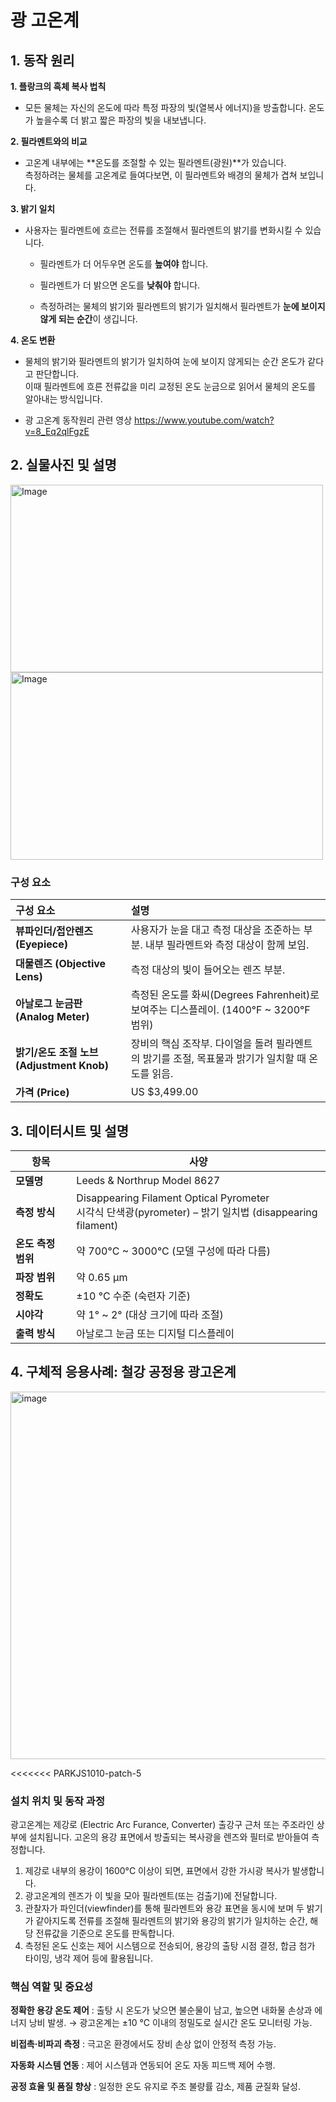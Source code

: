 # 광 고온계  
## 1. 동작 원리  
**1. 플랑크의 흑체 복사 법칙**  
- 모든 물체는 자신의 온도에 따라 특정 파장의 빛(열복사 에너지)을 방출합니다.
  온도가 높을수록 더 밝고 짧은 파장의 빛을 내보냅니다.  
  
**2. 필라멘트와의 비교**  
- 고온계 내부에는 **온도를 조절할 수 있는 필라멘트(광원)**가 있습니다.  
  측정하려는 물체를 고온계로 들여다보면, 이 필라멘트와 배경의 물체가 겹쳐 보입니다.  
  
**3. 밝기 일치**  
- 사용자는 필라멘트에 흐르는 전류를 조절해서 필라멘트의 밝기를 변화시킬 수 있습니다.  
  - 필라멘트가 더 어두우면 온도를 **높여야** 합니다.

  - 필라멘트가 더 밝으면 온도를 **낮춰야** 합니다.

  - 측정하려는 물체의 밝기와 필라멘트의 밝기가 일치해서 필라멘트가 **눈에 보이지 않게 되는 순간**이 생깁니다.  
  
**4. 온도 변환**
- 물체의 밝기와 필라멘트의 밝기가 일치하여 눈에 보이지 않게되는 순간 온도가 같다고 판단합니다.  
  이때 필라멘트에 흐른 전류값을 미리 교정된 온도 눈금으로 읽어서 물체의 온도를 알아내는 방식입니다.

- 광 고온계 동작원리 관련 영상 https://www.youtube.com/watch?v=8_Eq2qlFgzE

## 2. 실물사진 및 설명
<img width="500" height="300" alt="Image" src="https://github.com/user-attachments/assets/d1879291-1d36-4439-9c92-0201129ad280" />
<img width="500" height="300" alt="Image" src="https://github.com/user-attachments/assets/b6d421cc-588b-4348-b953-f541c5546a9d" />  

### 구성 요소
| 구성 요소 | 설명 |
| :--- | :--- |
| **뷰파인더/접안렌즈 (Eyepiece)** | 사용자가 눈을 대고 측정 대상을 조준하는 부분. 내부 필라멘트와 측정 대상이 함께 보임. |
| **대물렌즈 (Objective Lens)** | 측정 대상의 빛이 들어오는 렌즈 부분. |
| **아날로그 눈금판 (Analog Meter)**| 측정된 온도를 화씨(Degrees Fahrenheit)로 보여주는 디스플레이. (1400°F ~ 3200°F 범위) |
| **밝기/온도 조절 노브 (Adjustment Knob)**| 장비의 핵심 조작부. 다이얼을 돌려 필라멘트의 밝기를 조절, 목표물과 밝기가 일치할 때 온도를 읽음. |
| **가격 (Price)** | US $3,499.00 |

## 3. 데이터시트 및 설명
| 항목 | 사양 |
|------|------|
| **모델명** | Leeds & Northrup Model 8627 |
| **측정 방식** | Disappearing Filament Optical Pyrometer <br> 시각식 단색광(pyrometer) – 밝기 일치법 (disappearing filament) |
| **온도 측정 범위** | 약 700°C ~ 3000°C (모델 구성에 따라 다름) |
| **파장 범위** | 약 0.65 μm |
| **정확도** | ±10 °C 수준 (숙련자 기준) |
| **시야각** | 약 1° ~ 2° (대상 크기에 따라 조절) |
| **출력 방식** | 아날로그 눈금 또는 디지털 디스플레이 |


## 4. 구체적 응용사례: 철강 공정용 광고온계
<img width="941" height="588" alt="image" src="https://github.com/user-attachments/assets/ccac8702-2876-4f47-8203-55f0a783b8dc" />

<<<<<<< PARKJS1010-patch-5





### 설치 위치 및 동작 과정
광고온계는 제강로 (Electric Arc Furance, Converter) 출강구 근처 또는 주조라인 상부에 설치됩니다. 
고온의 용강 표면에서 방출되는 복사광을 렌즈와 필터로 받아들여 측정합니다.  

1.  제강로 내부의 용강이 1600°C 이상이 되면, 표면에서 강한 가시광 복사가 발생합니다.
2.  광고온계의 렌즈가 이 빛을 모아 필라멘트(또는 검출기)에 전달합니다.
3.  관찰자가 파인더(viewfinder)를 통해 필라멘트와 용강 표면을 동시에 보며 두 밝기가 같아지도록 전류를 조절해
필라멘트의 밝기와 용강의 밝기가 일치하는 순간, 해당 전류값을 기준으로 온도를 판독합니다.
4.  측정된 온도 신호는 제어 시스템으로 전송되어, 용강의 출탕 시점 결정, 합금 첨가 타이밍, 냉각 제어 등에 활용됩니다.



### 핵심 역할 및 중요성
**정확한 용강 온도 제어** : 
출탕 시 온도가 낮으면 불순물이 남고, 높으면 내화물 손상과 에너지 낭비 발생.
→ 광고온계는 ±10 °C 이내의 정밀도로 실시간 온도 모니터링 가능.

**비접촉·비파괴 측정** : 
극고온 환경에서도 장비 손상 없이 안정적 측정 가능.

**자동화 시스템 연동** : 
제어 시스템과 연동되어 온도 자동 피드백 제어 수행.

**공정 효율 및 품질 향상** : 
일정한 온도 유지로 주조 불량률 감소, 제품 균질화 달성.

